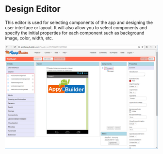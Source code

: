 

# Design Editor

This editor is used for selecting components of the app and designing the user interface or layout. It will also allow you to select components and specify the initial properties for each component such as background image, color, width, etc.

![](/assets/editor-1.png)

